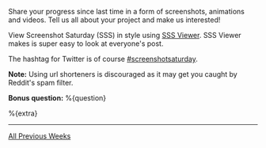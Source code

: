 Share your progress since last time in a form of screenshots, animations and videos. Tell us all about your project and make us interested!

View Screenshot Saturday (SSS) in style using [SSS Viewer](http://sss.lemtzas.com/). SSS Viewer makes is super easy to look at everyone's post.

The hashtag for Twitter is of course [#screenshotsaturday](https://twitter.com/search?q=%23screenshotsaturday&amp;src=typd).

**Note:** Using url shorteners is discouraged as it may get you caught by Reddit's spam filter.

**Bonus question:** %{question}

%{extra}

---

[All Previous Weeks](https://www.reddit.com/r/gamedev/search?q=flair:SSS&restrict_sr=on&sort=new&t=all)